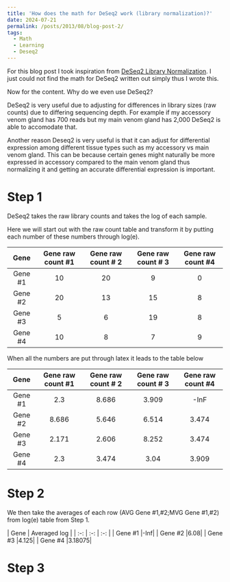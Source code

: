 ```yaml
---
title: 'How does the math for DeSeq2 work (library normalization)?'
date: 2024-07-21
permalink: /posts/2013/08/blog-post-2/
tags:
  - Math
  - Learning
  - Deseq2
---
```


For this blog post I took inspiration from [DeSeq2 Library Normalization](https://www.youtube.com/watch?v=UFB993xufUU&ab_channel=StatQuestwithJoshStarmer). I just could not find the math for DeSeq2 written out simply thus I wrote this. 

Now for the content. Why do we even use DeSeq2?

DeSeq2 is very useful due to adjusting for differences in library sizes (raw counts) due to differing sequencing depth. For example if my accessory venom gland has 700 reads but my main venom gland has 2,000 DeSeq2 is able to accomodate that. 

Another reason Deseq2 is very useful is that it can adjust for differential expression among different tissue types such as my accessory vs main venom gland. This can be because certain genes might naturally be more expressed in accessory compared to the main venom gland thus normalizing it and getting an accurate differential expression is important.


Step 1
======
DeSeq2 takes the raw library counts and takes the log of each sample. 

Here we will start out with the raw count table and transform it by putting each number of these numbers through log(e). 

| Gene | Gene raw count #1 | Gene raw count # 2 | Gene raw count # 3 | Gene raw count #4
| :-: | :-: | :-: | :-: | :-:
| Gene #1 |10|20|9|0
| Gene #2 |20|13|15|8
| Gene #3 |5|6|19|8
| Gene #4 |10|8|7|9


When all the numbers are put through latex it leads to the table below

| Gene | Gene raw count #1 | Gene raw count # 2 | Gene raw count # 3 | Gene raw count #4
| :-: | :-: | :-: | :-: | :-:
| Gene #1 |2.3|8.686|3.909|-InF
| Gene #2 |8.686|5.646|6.514|3.474
| Gene #3 |2.171|2.606|8.252|3.474
| Gene #4 |2.3|3.474|3.04|3.909


Step 2
======

We then take the averages of each row (AVG Gene #1,#2;MVG Gene #1,#2) from log(e) table from Step 1.

| Gene | Averaged log |
| :-: | :-: | :-: |
| Gene #1 |-Inf|
| Gene #2 |6.08|
| Gene #3 |4.125|
| Gene #4 |3.18075|


Step 3
======


